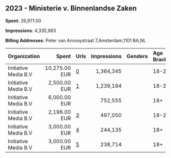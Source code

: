 ## 2023 - Ministerie v. Binnenlandse Zaken 
**Spent**: 26,971.00

**Impressions**: 4,335,983

**Billing Addresses**: Peter van Anrooystraat 7,Amsterdam,1101 BA,NL

|Organization|Spent|Urls|Impressions|Genders|Age Brackets|Country Codes|
|:---|---:|:---|---:|:---|:---|:---|
|Initiative Media B.V|10,275.00 EUR|[0](https://www.snap.com/political-ads/asset/780502d15e8b1517196bd6decf5cec5632d42e39cd7d79d1789c901ac5cd331a?mediaType=mp4)|1,364,345||18-25|netherlands|
|Initiative Media B.V|2,500.00 EUR|[1](https://www.snap.com/political-ads/asset/9b7037d90a250f18e9eba0847c07494a6932a563779f2e45afd4a9e8a4a69079?mediaType=jpg)|1,239,184||18-25|netherlands|
|Initiative Media B.V|6,000.00 EUR||752,555||18+|netherlands|
|Initiative Media B.V|2,196.00 EUR|[3](https://www.snap.com/political-ads/asset/780502d15e8b1517196bd6decf5cec5632d42e39cd7d79d1789c901ac5cd331a?mediaType=mp4)|497,050||18-25|netherlands|
|Initiative Media B.V|3,000.00 EUR|[4](https://www.snap.com/political-ads/asset/b3021b7594baa2539f349eb5e74c401ee8c7c4cd394625f2c84c23049375d87f?mediaType=mp4)|244,135||18+|netherlands|
|Initiative Media B.V|3,000.00 EUR|[5](https://www.snap.com/political-ads/asset/b3021b7594baa2539f349eb5e74c401ee8c7c4cd394625f2c84c23049375d87f?mediaType=mp4)|238,714||18+|netherlands|
